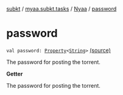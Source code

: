 [subkt](../../index.md) / [myaa.subkt.tasks](../index.md) / [Nyaa](index.md) / [password](./password.md)

# password

`val password: `[`Property`](https://docs.gradle.org/current/javadoc/org/gradle/api/provider/Property.html)`<`[`String`](https://kotlinlang.org/api/latest/jvm/stdlib/kotlin/-string/index.html)`>` [(source)](https://github.com/Myaamori/SubKt/blob/0.1.13/src/main/kotlin/myaa/subkt/tasks/tasks.kt#L857)

The password for posting the torrent.

**Getter**

The password for posting the torrent.

